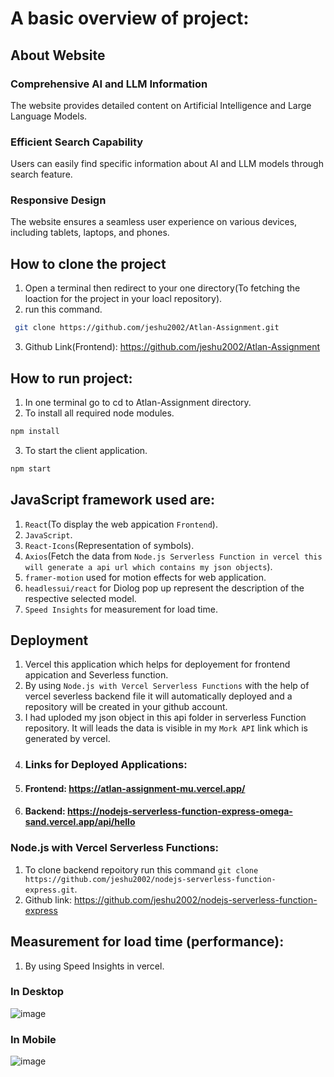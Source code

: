 # A basic overview of project:

## About Website
### Comprehensive AI and LLM Information 
The website provides detailed content on Artificial Intelligence and Large Language Models.

### Efficient Search Capability
Users can easily find specific information about AI and LLM models through search feature.

### Responsive Design
The website ensures a seamless user experience on various devices, including tablets, laptops, and phones.

## How to clone the project
1. Open a terminal then redirect to your one directory(To fetching the loaction for the project in your loacl repository).
2. run this command. 
```bash
 git clone https://github.com/jeshu2002/Atlan-Assignment.git
 ```
3. Github Link(Frontend): https://github.com/jeshu2002/Atlan-Assignment

## How to run project:
1. In one terminal go to cd to Atlan-Assignment directory.
2. To install all required node modules.
```bash
npm install
```
3. To start the client application.
```bash
npm start
```
## JavaScript framework used are:
1. `React`(To display the web appication `Frontend`).
2. `JavaScript`.
3. `React-Icons`(Representation of symbols).
4. `Axios`(Fetch the data from `Node.js Serverless Function in vercel this will generate a api url which contains my json objects`).
5. `framer-motion` used for motion effects for web application.
6. `headlessui/react` for Diolog pop up represent the description of the respective selected model.
7. `Speed Insights` for measurement for load time.

## Deployment
1. Vercel this application which helps for deployement for frontend appication and Severless function.
2. By using `Node.js with Vercel Serverless Functions` with the help of vercel severless backend file it will automatically deployed and a repository will be created in your github account.
3. I had uploded my json object in this api folder in serverless Function repository. It will leads the data is visible in my `Mork API` link which is generated by vercel. 
4. ### Links for Deployed Applications:
1. #### Frontend: https://atlan-assignment-mu.vercel.app/
2. #### Backend: https://nodejs-serverless-function-express-omega-sand.vercel.app/api/hello

### Node.js with Vercel Serverless Functions:
1. To clone backend repoitory run this command `git clone https://github.com/jeshu2002/nodejs-serverless-function-express.git`.
2. Github link: https://github.com/jeshu2002/nodejs-serverless-function-express

## Measurement for load time (performance):
1. By using Speed Insights in vercel.

### In Desktop
![image](https://res.cloudinary.com/dgrjzgx4h/image/upload/v1709556507/Desktop_jpy5kb.png)

### In Mobile
![image](https://res.cloudinary.com/dgrjzgx4h/image/upload/v1709556545/Mobile_fma6z4.png)
